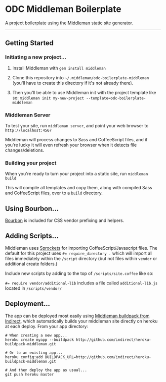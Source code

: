 # ODC Middleman Boilerplate

A project boilerplate using the [Middleman](http://middlemanapp.com/) static site generator.

----

## Getting Started


### Initiating a new project...

1. Install Middleman with `gem install middleman`

2. Clone this repository into `~/.middleman/odc-boilerplate-middleman` (you'll have to create this directory if it's not already there).

3. Then you'll be able to use Middleman init with the project template like so: `middleman init my-new-project --template=odc-boilerplate-middleman`


### Middleman Server

To test your site, run `middleman server`, and point your web browser to `http://localhost:4567`

Middleman will process changes to Sass and CoffeeScript files, and if you're lucky it will even refresh your browser when it detects file changes/deletions.


### Building your project

When you're ready to turn your project into a static site, run `middleman build`

This will compile all templates and copy them, along with compiled Sass and CoffeeScript files, over to a `build` directory.


## Using Bourbon...

[Bourbon](http://bourbon.io) is included for CSS vendor prefixing and helpers.


## Adding Scripts…

Middleman uses [Sprockets](https://github.com/sstephenson/sprockets) for importing CoffeeScript/Javascript files. The default for this project uses `#= require_directory .` which will import all files immediately within the `/script` directory (but not files within `vendor` or additional create folders.)

Include new scripts by adding to the top of `/scripts/site.coffee` like so:

`#= require vendor/additional-lib` includes a file called `additional-lib.js` located in `/scripts/vendor/`


## Deployment…

The app can be deployed most easily using [Middleman buildpack from Indirect](https://github.com/indirect/middleman-heroku-static-app), which automatically builds your middleman site directly on heroku at each deploy. From your app directory:

```
# When creating a new app...
heroku create myapp --buildpack http://github.com/indirect/heroku-buildpack-middleman.git

# Or to an existing app...
heroku config:add BUILDPACK_URL=http://github.com/indirect/heroku-buildpack-middleman.git

# And then deploy the app as usual...
git push heroku master
```